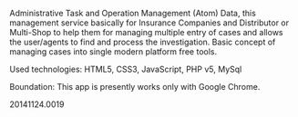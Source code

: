 Administrative Task and Operation Management (Atom) Data, this management service basically for Insurance Companies and Distributor or Multi-Shop to help them for managing multiple entry of cases and allows the user/agents to find and process the investigation. Basic concept of managing cases into single modern platform free tools.

Used technologies: HTML5, CSS3, JavaScript, PHP v5, MySql

Boundation: This app is presently works only with Google Chrome.

20141124.0019
